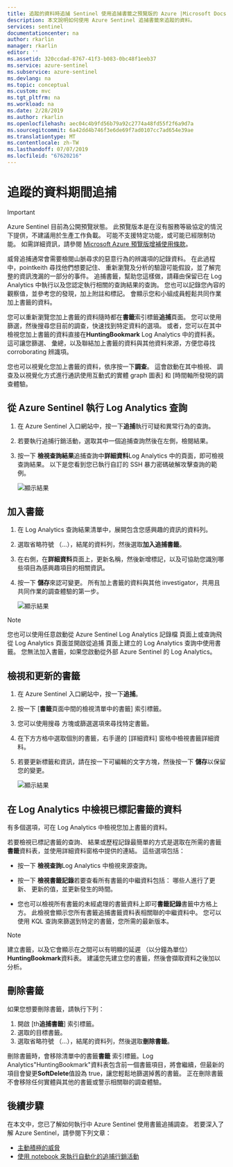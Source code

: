 ```yaml
---
title: 追蹤的資料時追捕 Sentinel 使用追捕書籤之預覽版的 Azure |Microsoft Docs
description: 本文說明如何使用 Azure Sentinel 追捕書籤來追蹤的資料。
services: sentinel
documentationcenter: na
author: rkarlin
manager: rkarlin
editor: ''
ms.assetid: 320ccdad-8767-41f3-b083-0bc48f1eeb37
ms.service: azure-sentinel
ms.subservice: azure-sentinel
ms.devlang: na
ms.topic: conceptual
ms.custom: mvc
ms.tgt_pltfrm: na
ms.workload: na
ms.date: 2/28/2019
ms.author: rkarlin
ms.openlocfilehash: aec04c4b9fd56b79a92c2774a48fd55f2f6a9d7a
ms.sourcegitcommit: 6a42dd4b746f3e6de69f7ad0107cc7ad654e39ae
ms.translationtype: MT
ms.contentlocale: zh-TW
ms.lasthandoff: 07/07/2019
ms.locfileid: "67620216"
---
```

# <a name="keep-track-of-data-during-hunting"></a>追蹤的資料期間追捕

> [!IMPORTANT]
> Azure Sentinel 目前為公開預覽狀態。
> 此預覽版本是在沒有服務等級協定的情況下提供，不建議用於生產工作負載。 可能不支援特定功能，或可能已經限制功能。 如需詳細資訊，請參閱 [Microsoft Azure 預覽版增補使用條款](https://azure.microsoft.com/support/legal/preview-supplemental-terms/)。
 
威脅追捕通常會需要檢閱山脈尋求的惡意行為的辨識項的記錄資料。 在此過程中，pointkeith 尋找他們想要記住、 重新瀏覽及分析的驗證可能假設，並了解完整的資訊洩漏的一部分的事件。
追捕書籤，幫助您這樣做，請藉由保留已在 Log Analytics 中執行以及您認定執行相關的查詢結果的查詢。 您也可以記錄您內容的觀察值，並參考您的發現，加上附註和標記。 會顯示您和小組成員輕鬆共同作業加上書籤的資料。   

您可以重新瀏覽您加上書籤的資料隨時都在**書籤**索引標籤**追捕**頁面。 您可以使用篩選，然後搜尋您目前的調查，快速找到特定資料的選項。 或者，您可以在其中檢視您加上書籤的資料直接在**HuntingBookmark** Log Analytics 中的資料表。 這可讓您篩選、 彙總，以及聯結加上書籤的資料與其他資料來源，方便您尋找 corroborating 辨識項。

您也可以視覺化您加上書籤的資料，依序按一下**調查**。 這會啟動在其中檢視、 調查及以視覺化方式進行通訊使用互動式的實體 graph 圖表] 和 [時間軸所發現的調查體驗。


## <a name="run-a-log-analytics-query-from-azure-sentinel"></a>從 Azure Sentinel 執行 Log Analytics 查詢

1. 在 Azure Sentinel 入口網站中，按一下**追捕**執行可疑和異常行為的查詢。

1. 若要執行追捕行銷活動，選取其中一個追捕查詢然後在左側，檢閱結果。 

1. 按一下 **檢視查詢結果**追捕查詢中**詳細資料**Log Analytics 中的頁面，即可檢視查詢結果。 以下是您看到您已執行自訂的 SSH 暴力密碼破解攻擊查詢的範例。
  
   ![顯示結果](./media/bookmarks/ssh-bruteforce-example.png)

## <a name="add-a-bookmark"></a>加入書籤

1. 在 Log Analytics 查詢結果清單中，展開包含您感興趣的資訊的資料列。

4. 選取省略符號 （...），結尾的資料列，然後選取**加入追捕書籤**。
5. 在右側，在**詳細資料**頁面上，更新名稱，然後新增標記，以及可協助您識別哪些項目為感興趣項目的相關資訊。
6. 按一下 **儲存**來認可變更。 所有加上書籤的資料與其他 investigator，共用且共同作業的調查體驗的第一步。

   ![顯示結果](./media/bookmarks/add-bookmark-la.png)

 
> [!NOTE]
> 您也可以使用任意啟動從 Azure Sentinel Log Analytics 記錄檔 頁面上或查詢飛從 Log Analytics 頁面並開啟從追捕 頁面上建立的 Log Analytics 查詢中使用書籤。 您無法加入書籤，如果您啟動從外部 Azure Sentinel 的 Log Analytics。 

## <a name="view-and-update-bookmarks"></a>檢視和更新的書籤 

1. 在 Azure Sentinel 入口網站中，按一下**追捕**。 
2. 按一下 [**書籤**頁面中間的檢視清單中的書籤] 索引標籤。
3. 您可以使用搜尋 方塊或篩選選項來尋找特定書籤。
4. 在下方方格中選取個別的書籤，右手邊的 [詳細資料] 窗格中檢視書籤詳細資料。
5. 若要更新標籤和資訊，請在按一下可編輯的文字方塊，然後按一下 **儲存**以保留您的變更。

   ![顯示結果](./media/bookmarks/view-update-bookmarks.png)

## <a name="view-bookmarked-data-in-log-analytics"></a>在 Log Analytics 中檢視已標記書籤的資料 

有多個選項，可在 Log Analytics 中檢視您加上書籤的資料。 

若要檢視已標記書籤的查詢、 結果或歷程記錄最簡單的方式是選取在所需的書籤**書籤**資料表，並使用詳細資料窗格中提供的連結。 這些選項包括： 
- 按一下 **檢視查詢**Log Analytics 中檢視來源查詢。  
- 按一下 **檢視書籤記錄**若要查看所有書籤的中繼資料包括： 哪些人進行了更新、 更新的值，並更新發生的時間。 

- 您也可以檢視所有書籤的未經處理的書籤資料上即可**書籤記錄**書籤中方格上方。 此檢視會顯示您所有書籤追捕書籤資料表相關聯的中繼資料中。 您可以使用 KQL 查詢來篩選到特定的書籤，您所需的最新版本。  


> [!NOTE]
> 建立書籤，以及它會顯示在之間可以有明顯的延遲 （以分鐘為單位） **HuntingBookmark**資料表。 建議您先建立您的書籤，然後會擷取資料之後加以分析。 

## <a name="delete-a-bookmark"></a>刪除書籤
如果您想要刪除書籤，請執行下列： 
1.  開啟 [th**追捕書籤**] 索引標籤。 
2.  選取的目標書籤。
3.  選取省略符號 （...），結尾的資料列，然後選取**刪除書籤**。
    
刪除書籤時，會移除清單中的書籤**書籤** 索引標籤。Log Analytics"HuntingBookmark"資料表包含前一個書籤項目，將會繼續，但最新的項目會變更**SoftDelete**值設為 true，讓您輕鬆地篩選掉舊的書籤。  正在刪除書籤不會移除任何實體與其他的書籤或警示相關聯的調查體驗。 


## <a name="next-steps"></a>後續步驟

在本文中，您已了解如何執行中 Azure Sentinel 使用書籤追捕調查。 若要深入了解 Azure Sentinel，請參閱下列文章：


- [主動積極的威脅](hunting.md)
- [使用 notebook 來執行自動化的追捕行銷活動](notebooks.md)
